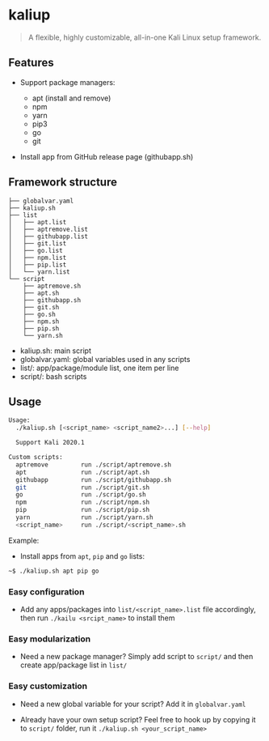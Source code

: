 kaliup
======

> A flexible, highly customizable, all-in-one Kali Linux setup framework.

## Features

- Support package managers:
    - apt (install and remove)
    - npm
    - yarn
    - pip3
    - go
    - git

- Install app from GitHub release page (githubapp.sh)

## Framework structure

```
├── globalvar.yaml
├── kaliup.sh
├── list
│   ├── apt.list
│   ├── aptremove.list
│   ├── githubapp.list
│   ├── git.list
│   ├── go.list
│   ├── npm.list
│   ├── pip.list
│   └── yarn.list
└── script
    ├── aptremove.sh
    ├── apt.sh
    ├── githubapp.sh
    ├── git.sh
    ├── go.sh
    ├── npm.sh
    ├── pip.sh
    └── yarn.sh
```

- kaliup.sh: main script
- globalvar.yaml: global variables used in any scripts
- list/: app/package/module list, one item per line
- script/: bash scripts

## Usage

```bash
Usage:
  ./kaliup.sh [<script_name> <script_name2>...] [--help]

  Support Kali 2020.1

Custom scripts:
  aptremove         run ./script/aptremove.sh
  apt               run ./script/apt.sh
  githubapp         run ./script/githubapp.sh
  git               run ./script/git.sh
  go                run ./script/go.sh
  npm               run ./script/npm.sh
  pip               run ./script/pip.sh
  yarn              run ./script/yarn.sh
  <script_name>     run ./script/<script_name>.sh
```

Example:

- Install apps from `apt`, `pip` and `go` lists:

```bash
~$ ./kaliup.sh apt pip go
```

### Easy configuration

- Add any apps/packages into `list/<script_name>.list` file accordingly, then run `./kailu <srcipt_name>` to install them

### Easy modularization

- Need a new package manager? Simply add script to `script/` and then create app/package list in `list/`

### Easy customization

- Need a new global variable for your script? Add it in `globalvar.yaml`

- Already have your own setup script? Feel free to hook up by copying it to `script/` folder, run it `./kaliup.sh <your_script_name>`
